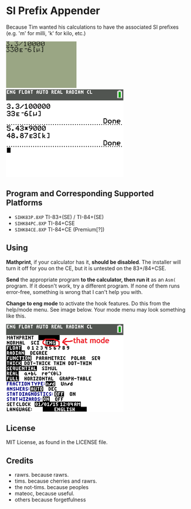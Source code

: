 SI Prefix Appender
==================

Because Tim wanted his calculations to have the associated SI prefixes (e.g.
'm' for milli, 'k' for kilo, etc.)

![Example for monochrome calcs](example1.png "Example for monochrome calcs")
![Example for color calcs](example3.png "Example for color calcs")


Program and Corresponding Supported Platforms
---------------------------------------------
* `SIHK83P.8XP` TI-83+(SE) / TI-84+(SE)
* `SIHK84PC.8XP` TI-84+CSE
* `SIHK84CE.8XP` TI-84+CE (Premium[?])

Using
-----
**Mathprint**, if your calculator has it, **should be disabled**. The installer 
will turn it off for you on the CE, but it is untested on the 83+/84+CSE.

**Send** the appropriate program **to the calculator, then run it** as an `Asm(` program.
If it doesn't work, try a different program. If none of them runs error-free,
something is wrong that I can't help you with.

**Change to eng mode** to activate the hook features. Do this from the help/mode
menu. See image below. Your mode menu may look something like this.

![What the heck is eng mode?](explain1.png "What the heck is eng mode?")


License
-------
MIT License, as found in the LICENSE file.

Credits
-------
* rawrs. because rawrs.
* tims. because cherries and rawrs.
* the not-tims. because peoples
* mateoc, because useful.
* others because forgetfulness







